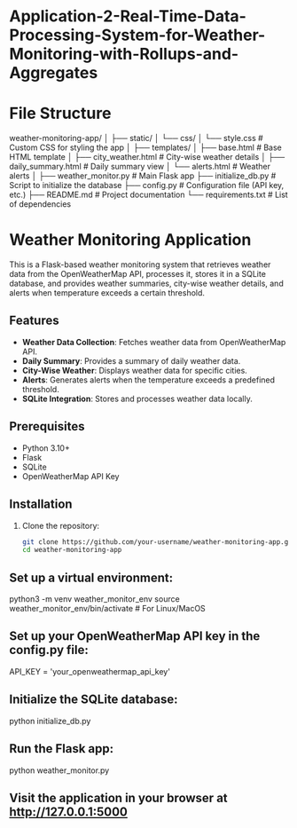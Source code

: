 # Application-2-Real-Time-Data-Processing-System-for-Weather-Monitoring-with-Rollups-and-Aggregates

# File Structure
weather-monitoring-app/
│
├── static/
│   └── css/
│       └── style.css            # Custom CSS for styling the app
│
├── templates/
│   ├── base.html                # Base HTML template
│   ├── city_weather.html         # City-wise weather details
│   ├── daily_summary.html        # Daily summary view
│   └── alerts.html               # Weather alerts
│
├── weather_monitor.py            # Main Flask app
├── initialize_db.py              # Script to initialize the database
├── config.py                     # Configuration file (API key, etc.)
├── README.md                     # Project documentation
└── requirements.txt              # List of dependencies

# Weather Monitoring Application

This is a Flask-based weather monitoring system that retrieves weather data from the OpenWeatherMap API, processes it, stores it in a SQLite database, and provides weather summaries, city-wise weather details, and alerts when temperature exceeds a certain threshold.

## Features

- **Weather Data Collection**: Fetches weather data from OpenWeatherMap API.
- **Daily Summary**: Provides a summary of daily weather data.
- **City-Wise Weather**: Displays weather data for specific cities.
- **Alerts**: Generates alerts when the temperature exceeds a predefined threshold.
- **SQLite Integration**: Stores and processes weather data locally.

## Prerequisites

- Python 3.10+
- Flask
- SQLite
- OpenWeatherMap API Key

## Installation

1. Clone the repository:
   ```bash
   git clone https://github.com/your-username/weather-monitoring-app.git
   cd weather-monitoring-app
   
## Set up a virtual environment:
python3 -m venv weather_monitor_env
source weather_monitor_env/bin/activate   # For Linux/MacOS

## Set up your OpenWeatherMap API key in the config.py file:
API_KEY = 'your_openweathermap_api_key'

## Initialize the SQLite database:
python initialize_db.py

## Run the Flask app:
python weather_monitor.py

## Visit the application in your browser at http://127.0.0.1:5000
